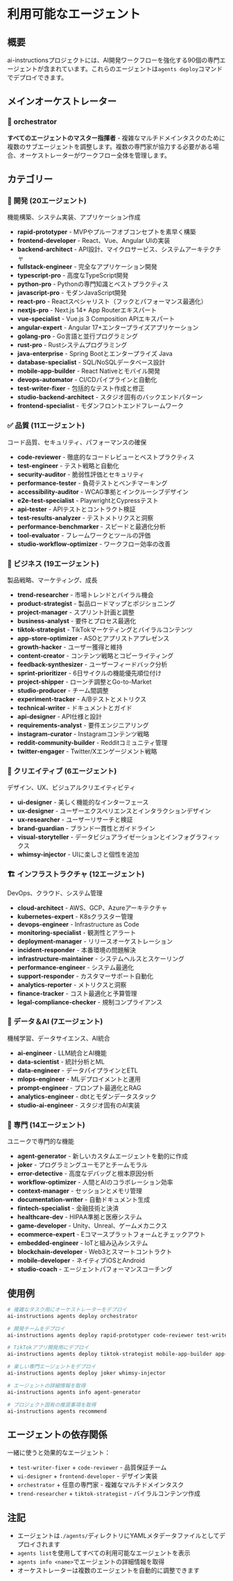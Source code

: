 # 利用可能なエージェント

## 概要

ai-instructionsプロジェクトには、AI開発ワークフローを強化する90個の専門エージェントが含まれています。これらのエージェントは`agents deploy`コマンドでデプロイできます。

## メインオーケストレーター

### 🌈 orchestrator
**すべてのエージェントのマスター指揮者** - 複雑なマルチドメインタスクのために複数のサブエージェントを調整します。複数の専門家が協力する必要がある場合、オーケストレーターがワークフロー全体を管理します。

## カテゴリー

### 🚀 開発 (20エージェント)
機能構築、システム実装、アプリケーション作成

- **rapid-prototyper** - MVPやプルーフオブコンセプトを素早く構築
- **frontend-developer** - React、Vue、Angular UIの実装
- **backend-architect** - API設計、マイクロサービス、システムアーキテクチャ
- **fullstack-engineer** - 完全なアプリケーション開発
- **typescript-pro** - 高度なTypeScript開発
- **python-pro** - Pythonの専門知識とベストプラクティス
- **javascript-pro** - モダンJavaScript開発
- **react-pro** - Reactスペシャリスト（フックとパフォーマンス最適化）
- **nextjs-pro** - Next.js 14+ App Routerエキスパート
- **vue-specialist** - Vue.js 3 Composition APIエキスパート
- **angular-expert** - Angular 17+エンタープライズアプリケーション
- **golang-pro** - Go言語と並行プログラミング
- **rust-pro** - Rustシステムプログラミング
- **java-enterprise** - Spring Bootとエンタープライズ Java
- **database-specialist** - SQL/NoSQLデータベース設計
- **mobile-app-builder** - React Nativeとモバイル開発
- **devops-automator** - CI/CDパイプラインと自動化
- **test-writer-fixer** - 包括的なテスト作成と修正
- **studio-backend-architect** - スタジオ固有のバックエンドパターン
- **frontend-specialist** - モダンフロントエンドフレームワーク

### ✅ 品質 (11エージェント)
コード品質、セキュリティ、パフォーマンスの確保

- **code-reviewer** - 徹底的なコードレビューとベストプラクティス
- **test-engineer** - テスト戦略と自動化
- **security-auditor** - 脆弱性評価とセキュリティ
- **performance-tester** - 負荷テストとベンチマーキング
- **accessibility-auditor** - WCAG準拠とインクルーシブデザイン
- **e2e-test-specialist** - PlaywrightとCypressテスト
- **api-tester** - APIテストとコントラクト検証
- **test-results-analyzer** - テストメトリクスと洞察
- **performance-benchmarker** - スピードと最適化分析
- **tool-evaluator** - フレームワークとツールの評価
- **studio-workflow-optimizer** - ワークフロー効率の改善

### 💼 ビジネス (19エージェント)
製品戦略、マーケティング、成長

- **trend-researcher** - 市場トレンドとバイラル機会
- **product-strategist** - 製品ロードマップとポジショニング
- **project-manager** - スプリント計画と調整
- **business-analyst** - 要件とプロセス最適化
- **tiktok-strategist** - TikTokマーケティングとバイラルコンテンツ
- **app-store-optimizer** - ASOとアプリストアプレゼンス
- **growth-hacker** - ユーザー獲得と維持
- **content-creator** - コンテンツ戦略とコピーライティング
- **feedback-synthesizer** - ユーザーフィードバック分析
- **sprint-prioritizer** - 6日サイクルの機能優先順位付け
- **project-shipper** - ローンチ調整とGo-to-Market
- **studio-producer** - チーム間調整
- **experiment-tracker** - A/Bテストとメトリクス
- **technical-writer** - ドキュメントとガイド
- **api-designer** - API仕様と設計
- **requirements-analyst** - 要件エンジニアリング
- **instagram-curator** - Instagramコンテンツ戦略
- **reddit-community-builder** - Redditコミュニティ管理
- **twitter-engager** - Twitter/Xエンゲージメント戦略

### 🎨 クリエイティブ (6エージェント)
デザイン、UX、ビジュアルクリエイティビティ

- **ui-designer** - 美しく機能的なインターフェース
- **ux-designer** - ユーザーエクスペリエンスとインタラクションデザイン
- **ux-researcher** - ユーザーリサーチと検証
- **brand-guardian** - ブランド一貫性とガイドライン
- **visual-storyteller** - データビジュアライゼーションとインフォグラフィックス
- **whimsy-injector** - UIに楽しさと個性を追加

### 🏗️ インフラストラクチャ (12エージェント)
DevOps、クラウド、システム管理

- **cloud-architect** - AWS、GCP、Azureアーキテクチャ
- **kubernetes-expert** - K8sクラスター管理
- **devops-engineer** - Infrastructure as Code
- **monitoring-specialist** - 観測性とアラート
- **deployment-manager** - リリースオーケストレーション
- **incident-responder** - 本番環境の問題解決
- **infrastructure-maintainer** - システムヘルスとスケーリング
- **performance-engineer** - システム最適化
- **support-responder** - カスタマーサポート自動化
- **analytics-reporter** - メトリクスと洞察
- **finance-tracker** - コスト最適化と予算管理
- **legal-compliance-checker** - 規制コンプライアンス

### 🤖 データ＆AI (7エージェント)
機械学習、データサイエンス、AI統合

- **ai-engineer** - LLM統合とAI機能
- **data-scientist** - 統計分析とML
- **data-engineer** - データパイプラインとETL
- **mlops-engineer** - MLデプロイメントと運用
- **prompt-engineer** - プロンプト最適化とRAG
- **analytics-engineer** - dbtとモダンデータスタック
- **studio-ai-engineer** - スタジオ固有のAI実装

### 🔧 専門 (14エージェント)
ユニークで専門的な機能

- **agent-generator** - 新しいカスタムエージェントを動的に作成
- **joker** - プログラミングユーモアとチームモラル
- **error-detective** - 高度なデバッグと根本原因分析
- **workflow-optimizer** - 人間とAIのコラボレーション効率
- **context-manager** - セッションとメモリ管理
- **documentation-writer** - 自動ドキュメント生成
- **fintech-specialist** - 金融技術と決済
- **healthcare-dev** - HIPAA準拠と医療システム
- **game-developer** - Unity、Unreal、ゲームメカニクス
- **ecommerce-expert** - Eコマースプラットフォームとチェックアウト
- **embedded-engineer** - IoTと組み込みシステム
- **blockchain-developer** - Web3とスマートコントラクト
- **mobile-developer** - ネイティブiOSとAndroid
- **studio-coach** - エージェントパフォーマンスコーチング

## 使用例

```bash
# 複雑なタスク用にオーケストレーターをデプロイ
ai-instructions agents deploy orchestrator

# 開発チームをデプロイ
ai-instructions agents deploy rapid-prototyper code-reviewer test-writer-fixer

# TikTokアプリ開発用にデプロイ
ai-instructions agents deploy tiktok-strategist mobile-app-builder app-store-optimizer

# 楽しい専門エージェントをデプロイ
ai-instructions agents deploy joker whimsy-injector

# エージェントの詳細情報を取得
ai-instructions agents info agent-generator

# プロジェクト固有の推奨事項を取得
ai-instructions agents recommend
```

## エージェントの依存関係

一緒に使うと効果的なエージェント：
- `test-writer-fixer` + `code-reviewer` - 品質保証チーム
- `ui-designer` + `frontend-developer` - デザイン実装
- `orchestrator` + 任意の専門家 - 複雑なマルチドメインタスク
- `trend-researcher` + `tiktok-strategist` - バイラルコンテンツ作成

## 注記

- エージェントは`./agents/`ディレクトリにYAMLメタデータファイルとしてデプロイされます
- `agents list`を使用してすべての利用可能なエージェントを表示
- `agents info <name>`でエージェントの詳細情報を取得
- オーケストレーターは複数のエージェントを自動的に調整できます